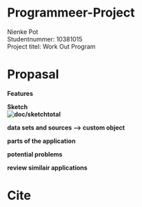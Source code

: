 # Programmeer-Project

Nienke Pot <br>
Studentnummer: 10381015  <br>
Project titel: Work Out Program

# Propasal

<b>Features<b><br>

<b>Sketch<b><br>
![doc/sketchtotal](doc/sketchtotal)


data sets and sources --> custom object

parts of the application

potential problems

review similair applications


# Cite


